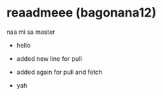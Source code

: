 # reaadmeee (bagonana12)


naa mi sa master


- hello

- added new line for pull

- added again for pull and fetch

- yah
